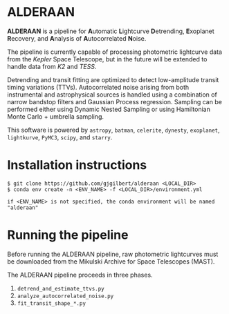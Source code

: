 # ALDERAAN
**ALDERAAN** is a pipeline for **A**utomatic **L**ightcurve **D**etrending, **E**xoplanet **R**ecovery, and **A**nalysis of **A**utocorrelated **N**oise.

The pipeline is currently capable of processing photometric lightcurve data from the *Kepler* Space Telescope, but in the future will be extended to handle data from *K2* and *TESS*.

Detrending and transit fitting are optimized to detect low-amplitude transit timing variations (TTVs). Autocorrelated noise arising from both instrumental and astrophysical sources is handled using a combination of narrow bandstop filters and Gaussian Process regression. Sampling can be performed either using Dynamic Nested Sampling or using Hamiltonian Monte Carlo + umbrella sampling.

This software is powered by  ``astropy``, ``batman``, ``celerite``, ``dynesty``, ``exoplanet``, ``lightkurve``, ``PyMC3``, ``scipy``, and ``starry``.


# Installation instructions

```
$ git clone https://github.com/gjgilbert/alderaan <LOCAL_DIR>
$ conda env create -n <ENV_NAME> -f <LOCAL_DIR>/environment.yml

if <ENV_NAME> is not specified, the conda environment will be named "alderaan"
```

# Running the pipeline

Before running the ALDERAAN pipeline, raw photometric lightcurves must be downloaded from the Mikulski Archive for Space Telescopes (MAST).

The ALDERAAN pipeline proceeds in three phases.
  1. ``detrend_and_estimate_ttvs.py``
  2. ``analyze_autocorrelated_noise.py``
  3. ``fit_transit_shape_*.py``
